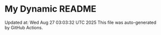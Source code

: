 # My Dynamic README
Updated at: Wed Aug 27 03:03:32 UTC 2025
This file was auto-generated by GitHub Actions.
